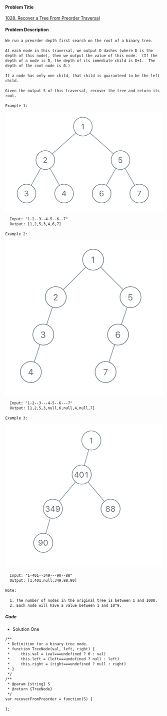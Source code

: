 #### Problem Title
[1028. Recover a Tree From Preorder Traversal](https://leetcode.com/problems/recover-a-tree-from-preorder-traversal/)
#### Problem Description
```
We run a preorder depth first search on the root of a binary tree.

At each node in this traversal, we output D dashes (where D is the depth of this node), then we output the value of this node.  (If the depth of a node is D, the depth of its immediate child is D+1.  The depth of the root node is 0.)

If a node has only one child, that child is guaranteed to be the left child.

Given the output S of this traversal, recover the tree and return its root.

Example 1:
```
![1](../../assets/tree/2020-10-30/hard_1.png)
```
  Input: "1-2--3--4-5--6--7"
  Output: [1,2,5,3,4,6,7]

Example 2:
```
![1](../../assets/tree/2020-10-30/hard_2.png)
```
  Input: "1-2--3---4-5--6---7"
  Output: [1,2,5,3,null,6,null,4,null,7]

Example 3:
```
![1](../../assets/tree/2020-10-30/hard_3.png)
```
  Input: "1-401--349---90--88"
  Output: [1,401,null,349,88,90]

Note:

  1. The number of nodes in the original tree is between 1 and 1000.
  2. Each node will have a value between 1 and 10^9.
```

##### Code

- Solution One
```
/**
 * Definition for a binary tree node.
 * function TreeNode(val, left, right) {
 *     this.val = (val===undefined ? 0 : val)
 *     this.left = (left===undefined ? null : left)
 *     this.right = (right===undefined ? null : right)
 * }
 */
/**
 * @param {string} S
 * @return {TreeNode}
 */
var recoverFromPreorder = function(S) {
    
};
```
